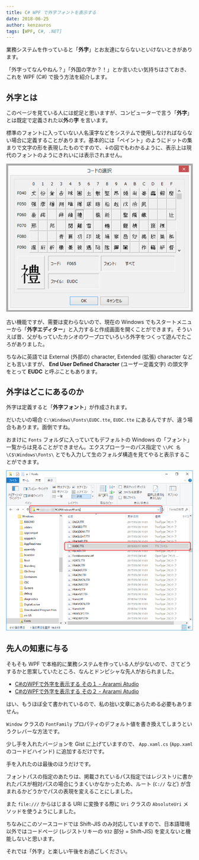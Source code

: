```yaml
---
title: C# WPF で外字フォントを表示する
date: 2018-06-25
author: kenzauros
tags: [WPF, C#, .NET]
---
```


業務システムを作っていると「**外字**」とお友達にならないといけないときがあります。

「外字ってなんやねん？」「外国の字か？！」とか言いたい気持ちはさておき、これを WPF (C#) で扱う方法を紹介します。

## 外字とは

このページを見ている人には蛇足と思いますが、コンピューターで言う「**外字**」とは既定で定義された以**外**の**字** を言います。

標準のフォントに入っていない人名漢字などをシステムで使用しなければならない場合に定義することがあります。基本的には「ペイント」のようにドットの集まりで文字の形を表現したものですので、↓の図でもわかるように、表示上は現代のフォントのようにきれいには表示されません。

![外字の定義例](images/eudc-font-with-wpf-and-csharp-1.png)

古い機能ですが、需要は変わらないので、現在の Windows でもスタートメニューから「**外字エディター**」と入力すると作成画面を開くことができます。そういえば昔、父がもっていたカシオのワープロでいろいろ外字をつくって遊んでたころがありました。

ちなみに英語では External (外部の) character, Extended (拡張) character などとも言いますが、 **End User Defined Character** (ユーザー定義文字) の頭文字をとって **EUDC** と呼ぶこともあります。

## 外字はどこにあるのか

外字は定義すると「**外字フォント**」が作成されます。

だいたいの場合 `C:\Windows\Fonts\EUDC.tte`, `EUDC.tte` にあるんですが、違う場合もあります。面倒ですね。

おまけに `Fonts` フォルダに入っていてもデフォルトの Windows の「フォント」一覧からは見ることができません。エクスプローラーのパス指定で `\\PC 名\C$\Windows\Fonts\` とでも入力して生のフォルダ構造を見てやると表示することができます。

![外字フォントファイル EUDC.tte の見つけ方](images/eudc-font-with-wpf-and-csharp-2.png)

## 先人の知恵に与る

そもそも WPF で本格的に業務システムを作っている人が少ないので、さてどうするかと思案していたところ、なんとドンピシャな先人がおられました。

- [C#のWPFで外字を表示する その１ - Ararami Atudio](https://araramistudio.jimdo.com/2017/04/21/wpf%E3%81%A7%E5%A4%96%E5%AD%97%E3%82%92%E8%A1%A8%E7%A4%BA%E3%81%99%E3%82%8B-%E3%81%9D%E3%81%AE%EF%BC%91/)
- [C#のWPFで外字を表示する その２ - Ararami Atudio](https://araramistudio.jimdo.com/2017/04/21/wpf%E3%81%A7%E5%A4%96%E5%AD%97%E3%82%92%E8%A1%A8%E7%A4%BA%E3%81%99%E3%82%8B-%E3%81%9D%E3%81%AE%EF%BC%92/)

はい、もうほぼ全て書かれているので、私の拙い文章にあらためる必要もありません。

`Window` クラスの `FontFamily` プロパティのデフォルト値を書き換えてしまうというクレバーな方法です。

少し手を入れたバージョンを Gist に上げていますので、 `App.xaml.cs` (`App.xaml` のコードビハインド) に追加するだけです。

<script src="https://gist.github.com/kenzauros/a79d3eda53fda48be09e836bcad1658c.js"></script>

手を入れたのは最後のほうだけです。

フォントパスの指定のあたりは、掲載されているパス指定ではレジストリに書かれたパスが相対パスの場合にうまくいかなかったため、ルート (`C://` など) が含まれるかどうかでパスの表現を変えることにしました。



また `file:///` からはじまる URI に変換する際に `Uri` クラスの `AbsoluteUri` メソッドを使うようにしました。

ちなみにこのソースコードでは Shift-JIS のみ対応していますので、日本語環境以外ではコードページ (レジストリキーの `932` 部分 = Shift-JIS) を変えないと機能しないと思います。

それでは「外字」と楽しい午後をお過ごしください。